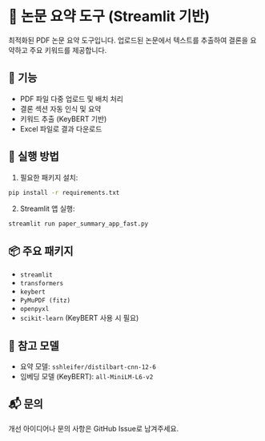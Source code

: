 # 📄 논문 요약 도구 (Streamlit 기반)

최적화된 PDF 논문 요약 도구입니다. 업로드된 논문에서 텍스트를 추출하여 결론을 요약하고 주요 키워드를 제공합니다.

## 🧠 기능
- PDF 파일 다중 업로드 및 배치 처리
- 결론 섹션 자동 인식 및 요약
- 키워드 추출 (KeyBERT 기반)
- Excel 파일로 결과 다운로드

## 🚀 실행 방법

1. 필요한 패키지 설치:
```bash
pip install -r requirements.txt
```

2. Streamlit 앱 실행:
```bash
streamlit run paper_summary_app_fast.py
```

## 📦 주요 패키지
- `streamlit`
- `transformers`
- `keybert`
- `PyMuPDF (fitz)`
- `openpyxl`
- `scikit-learn` (KeyBERT 사용 시 필요)

## 🧾 참고 모델
- 요약 모델: `sshleifer/distilbart-cnn-12-6`
- 임베딩 모델 (KeyBERT): `all-MiniLM-L6-v2`

## 📬 문의
개선 아이디어나 문의 사항은 GitHub Issue로 남겨주세요.
